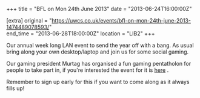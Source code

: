 +++
title = "BFL on Mon 24th June 2013"
date = "2013-06-24T16:00:00Z"

[extra]
original = "https://uwcs.co.uk/events/bfl-on-mon-24th-june-2013-1474489078593/"    
end_time = "2013-06-28T18:00:00Z"
location = "LIB2"
+++

Our annual week long LAN event to send the year off with a bang. As usual bring along your own desktop/laptop and join us for some social gaming.

Our gaming president Murtag has organised a fun gaming pentatholon for people to take part in, if you're interested the event for it is [here](http://www.warwickcompsoc.co.uk/events/details/1559/) .

Remember to sign up early for this if you want to come along as it always fills up\!

